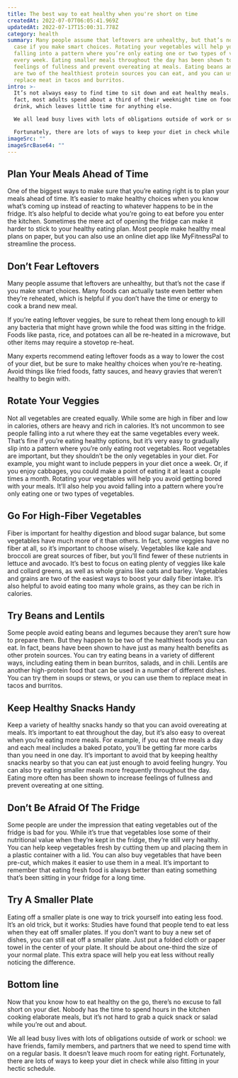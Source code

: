 ```yaml
---
title: The best way to eat healthy when you're short on time
createdAt: 2022-07-07T06:05:41.969Z
updatedAt: 2022-07-17T15:00:31.778Z
category: health
summary: Many people assume that leftovers are unhealthy, but that’s not the
  case if you make smart choices. Rotating your vegetables will help you avoid
  falling into a pattern where you’re only eating one or two types of vegetables
  every week. Eating smaller meals throughout the day has been shown to increase
  feelings of fullness and prevent overeating at meals. Eating beans and Lentils
  are two of the healthiest protein sources you can eat, and you can use them to
  replace meat in tacos and burritos.
intro: >-
  It’s not always easy to find time to sit down and eat healthy meals. In
  fact, most adults spend about a third of their weeknight time on food and
  drink, which leaves little time for anything else. 

  We all lead busy lives with lots of obligations outside of work or school: we have friends, family members, and partners that we need to spend time with on a regular basis. It doesn’t leave much room for eating right.

  Fortunately, there are lots of ways to keep your diet in check while also fitting in your hectic schedule. Keeping healthy snacks like fruits and nuts stocked at home can help you avoid getting hungry at the worst possible moment. Eating smaller meals more frequently throughout the day is another great approach that can help you feel fuller faster without overloading your system with calories at one sitting. Eating well when you’re busy isn’t impossible; it just takes some planning ahead.
imageSrc: ""
imageSrcBase64: ""
---
```


## Plan Your Meals Ahead of Time

One of the biggest ways to make sure that you’re eating right is to plan your meals ahead of time. It’s easier to make healthy choices when you know what’s coming up instead of reacting to whatever happens to be in the fridge. It’s also helpful to decide what you’re going to eat before you enter the kitchen. Sometimes the mere act of opening the fridge can make it harder to stick to your healthy eating plan.
Most people make healthy meal plans on paper, but you can also use an online diet app like MyFitnessPal to streamline the process.

## Don’t Fear Leftovers

Many people assume that leftovers are unhealthy, but that’s not the case if you make smart choices. Many foods can actually taste even better when they’re reheated, which is helpful if you don’t have the time or energy to cook a brand new meal.

If you’re eating leftover veggies, be sure to reheat them long enough to kill any bacteria that might have grown while the food was sitting in the fridge. Foods like pasta, rice, and potatoes can all be re-heated in a microwave, but other items may require a stovetop re-heat.

Many experts recommend eating leftover foods as a way to lower the cost of your diet, but be sure to make healthy choices when you’re re-heating. Avoid things like fried foods, fatty sauces, and heavy gravies that weren’t healthy to begin with.

## Rotate Your Veggies

Not all vegetables are created equally. While some are high in fiber and low in calories, others are heavy and rich in calories. It’s not uncommon to see people falling into a rut where they eat the same vegetables every week. That’s fine if you’re eating healthy options, but it’s very easy to gradually slip into a pattern where you’re only eating root vegetables. Root vegetables are important, but they shouldn’t be the only vegetables in your diet.
For example, you might want to include peppers in your diet once a week. Or, if you enjoy cabbages, you could make a point of eating it at least a couple times a month. Rotating your vegetables will help you avoid getting bored with your meals. It’ll also help you avoid falling into a pattern where you’re only eating one or two types of vegetables.

## Go For High-Fiber Vegetables

Fiber is important for healthy digestion and blood sugar balance, but some vegetables have much more of it than others. In fact, some veggies have no fiber at all, so it’s important to choose wisely.
Vegetables like kale and broccoli are great sources of fiber, but you’ll find fewer of these nutrients in lettuce and avocado. It’s best to focus on eating plenty of veggies like kale and collard greens, as well as whole grains like oats and barley.
Vegetables and grains are two of the easiest ways to boost your daily fiber intake. It’s also helpful to avoid eating too many whole grains, as they can be rich in calories.

## Try Beans and Lentils

Some people avoid eating beans and legumes because they aren’t sure how to prepare them. But they happen to be two of the healthiest foods you can eat. In fact, beans have been shown to have just as many health benefits as other protein sources.
You can try eating beans in a variety of different ways, including eating them in bean burritos, salads, and in chili. Lentils are another high-protein food that can be used in a number of different dishes. You can try them in soups or stews, or you can use them to replace meat in tacos and burritos.

## Keep Healthy Snacks Handy

Keep a variety of healthy snacks handy so that you can avoid overeating at meals. It’s important to eat throughout the day, but it’s also easy to overeat when you’re eating more meals.
For example, if you eat three meals a day and each meal includes a baked potato, you’ll be getting far more carbs than you need in one day. It’s important to avoid that by keeping healthy snacks nearby so that you can eat just enough to avoid feeling hungry.
You can also try eating smaller meals more frequently throughout the day. Eating more often has been shown to increase feelings of fullness and prevent overeating at one sitting.

## Don’t Be Afraid Of The Fridge

Some people are under the impression that eating vegetables out of the fridge is bad for you. While it’s true that vegetables lose some of their nutritional value when they’re kept in the fridge, they’re still very healthy.
You can help keep vegetables fresh by cutting them up and placing them in a plastic container with a lid. You can also buy vegetables that have been pre-cut, which makes it easier to use them in a meal.
It’s important to remember that eating fresh food is always better than eating something that’s been sitting in your fridge for a long time.

## Try A Smaller Plate

Eating off a smaller plate is one way to trick yourself into eating less food. It’s an old trick, but it works: Studies have found that people tend to eat less when they eat off smaller plates.
If you don’t want to buy a new set of dishes, you can still eat off a smaller plate. Just put a folded cloth or paper towel in the center of your plate. It should be about one-third the size of your normal plate. This extra space will help you eat less without really noticing the difference.

## Bottom line

Now that you know how to eat healthy on the go, there’s no excuse to fall short on your diet. Nobody has the time to spend hours in the kitchen cooking elaborate meals, but it’s not hard to grab a quick snack or salad while you’re out and about.

We all lead busy lives with lots of obligations outside of work or school: we have friends, family members, and partners that we need to spend time with on a regular basis. It doesn’t leave much room for eating right. Fortunately, there are lots of ways to keep your diet in check while also fitting in your hectic schedule.
